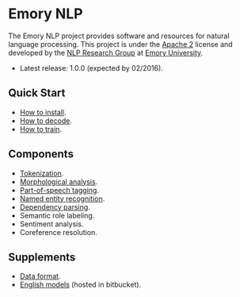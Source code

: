 # Emory NLP

The Emory NLP project provides software and resources for natural language processing. This project is under the [Apache 2](http://www.apache.org/licenses/LICENSE-2.0) license and developed by the [NLP Research Group](http://nlp.mathcs.emory.edu) at [Emory University](http://emory.edu).

* Latest release: 1.0.0 (expected by 02/2016).

## Quick Start

* [How to install](md/quickstart/install.md).
* [How to decode](md/quickstart/decode.md).
* [How to train](md/quickstart/train.md).

## Components

* [Tokenization](https://github.com/emorynlp/tokenization).
* [Morphological analysis](https://github.com/emorynlp/morphological_analysis).
* [Part-of-speech tagging](md/components/part_of_speech_tagging.md).
* [Named entity recognition](md/components/named_entity_recognition.md).
* [Dependency parsing](md/components/dependency_parsing.md).
* Semantic role labeling.
* Sentiment analysis.
* Coreference resolution.

## Supplements

* [Data format](md/supplements/data-format.md).
* [English models](md/supplements/english-models.md) (hosted in bitbucket).
